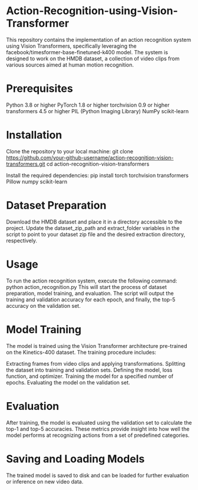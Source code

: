 # Action-Recognition-using-Vision-Transformer
This repository contains the implementation of an action recognition system using Vision Transformers, specifically leveraging the facebook/timesformer-base-finetuned-k400 model. The system is designed to work on the HMDB dataset, a collection of video clips from various sources aimed at human motion recognition.

# Prerequisites

Python 3.8 or higher
PyTorch 1.8 or higher
torchvision 0.9 or higher
transformers 4.5 or higher
PIL (Python Imaging Library)
NumPy
scikit-learn

# Installation
Clone the repository to your local machine:
git clone https://github.com/your-github-username/action-recognition-vision-transformers.git
cd action-recognition-vision-transformers

Install the required dependencies:
pip install torch torchvision transformers Pillow numpy scikit-learn

# Dataset Preparation
Download the HMDB dataset and place it in a directory accessible to the project.
Update the dataset_zip_path and extract_folder variables in the script to point to your dataset zip file and the desired extraction directory, respectively.

# Usage
To run the action recognition system, execute the following command:
python action_recognition.py
This will start the process of dataset preparation, model training, and evaluation. The script will output the training and validation accuracy for each epoch, and finally, the top-5 accuracy on the validation set.

# Model Training
The model is trained using the Vision Transformer architecture pre-trained on the Kinetics-400 dataset. The training procedure includes:

Extracting frames from video clips and applying transformations.
Splitting the dataset into training and validation sets.
Defining the model, loss function, and optimizer.
Training the model for a specified number of epochs.
Evaluating the model on the validation set.

# Evaluation
After training, the model is evaluated using the validation set to calculate the top-1 and top-5 accuracies. These metrics provide insight into how well the model performs at recognizing actions from a set of predefined categories.

# Saving and Loading Models
The trained model is saved to disk and can be loaded for further evaluation or inference on new video data.
